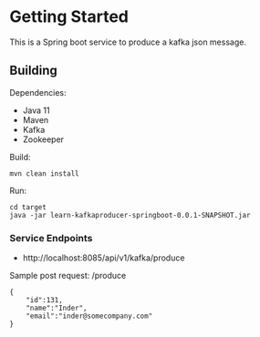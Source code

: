 # Getting Started

This is a Spring boot service to produce a kafka json message.

## Building
Dependencies:
- Java 11
- Maven
- Kafka
- Zookeeper

Build:
```$xslt
mvn clean install
```
Run:
```$xslt
cd target
java -jar learn-kafkaproducer-springboot-0.0.1-SNAPSHOT.jar
```
### Service Endpoints
- http://localhost:8085/api/v1/kafka/produce

Sample post request:
/produce
```$xslt
{
    "id":131,
    "name":"Inder",
    "email":"inder@somecompany.com"
}
```

